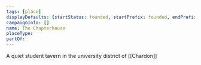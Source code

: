 ```yaml
---
tags: [place]
displayDefaults: {startStatus: founded, startPrefix: founded, endPrefix: destroyed, endStatus: destroyed}
campaignInfo: []
name: The Chapterhouse
placeType:
partOf:
---
```


A quiet student tavern in the university district of [[Chardon]]

